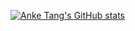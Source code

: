 [![Anke Tang's GitHub stats](https://github-readme-stats.vercel.app/api?username=tanganke&show_icons=true&rank_icon=percentile)](https://github.com/tanganke/)
